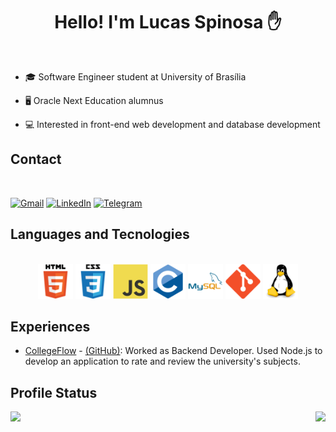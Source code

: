 <div align="center">
  <h1>Hello! I'm Lucas Spinosa ✋</h1>
</div>

<br>

- 🎓 Software Engineer student at University of Brasília

- 🖥️ Oracle Next Education alumnus

- 💻 Interested in front-end web development and database development


## Contact

<br>

[![Gmail](https://img.shields.io/badge/Gmail-D14836?style=for-the-badge&logo=gmail&logoColor=white)](mailto:lucasspinosa.software@gmail.com)
[![LinkedIn](https://img.shields.io/badge/LinkedIn-0077B5?style=for-the-badge&logo=linkedin&logoColor=white)](https://www.linkedin.com/in/lucas-spinosa-frontend/)
[![Telegram](https://img.shields.io/badge/Telegram-2CA5E0?style=for-the-badge&logo=telegram&logoColor=white)](https://t.me/LucasSpinosa)

## Languages and Tecnologies

<div style="display: inline_block", align="center"><br>
    <img title="HTML5" alt="HTML5" width="56px" src="https://github.com/devicons/devicon/blob/master/icons/html5/html5-original-wordmark.svg">
    <img title="CSS3" alt="CSS3" width="56px" src="https://github.com/devicons/devicon/blob/master/icons/css3/css3-original-wordmark.svg">
    <img  title="JavaScript" alt="JavaScript" width="56px" src="https://github.com/devicons/devicon/blob/master/icons/javascript/javascript-original.svg"> 
    <img  title="C" alt="C" width="56px" src="https://github.com/devicons/devicon/blob/master/icons/c/c-original.svg">   
    <img title="MySQL" alt="MySQL" width="56px" src="https://github.com/devicons/devicon/blob/master/icons/mysql/mysql-original-wordmark.svg">
    <img title="Git" alt="Git" width="56px" src="https://github.com/devicons/devicon/blob/master/icons/git/git-original.svg">
    <img title="Linux" alt="Linux" width="56px" src="https://github.com/devicons/devicon/blob/master/icons/linux/linux-original.svg">
</div>

## Experiences

- [CollegeFlow](https://play.google.com/store/apps/details?id=com.fga_eps_mds.college_flow_app) - [(GitHub)](https://github.com/fga-eps-mds/CollegeFlow-Backend): Worked as Backend Developer. Used Node.js to develop an application to rate and review the university's subjects. 

## Profile Status

<div style="display: inline_block", align="center">
  <img align="left" src="https://github-readme-stats.vercel.app/api?username=LucasSpinosa&show_icons=true&theme=radical">
   <img align="right" src="https://github-readme-stats.vercel.app/api/top-langs?username=LucasSpinosa&hide=makefile,c%2B%2B&theme=algolia&show_icons=true">
</div>
